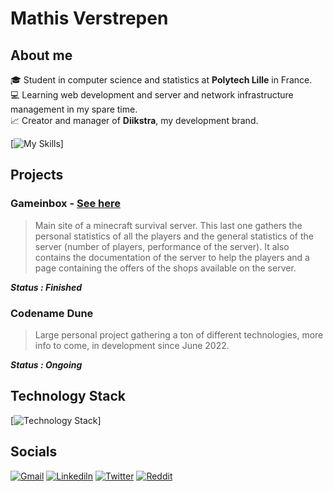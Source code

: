 # Mathis Verstrepen

## About me 

:mortar_board: Student in computer science and statistics at **Polytech Lille** in France. <br />
:computer: Learning web development and server and network infrastructure management in my spare time. <br />
:chart_with_upwards_trend: Creator and manager of **Diikstra**, my development brand. <br />


[![My Skills](https://github-profile-summary-cards.vercel.app/api/cards/profile-details?username=VMathisV&theme=moonlight)]

## Projects

### Gameinbox - [See here](https://diikstra.fr/gameinbox/accueil/)

> Main site of a minecraft survival server. This last one gathers the personal statistics of all the players and the general statistics of the server (number of players, performance of the server). It also contains the documentation of the server to help the players and a page containing the offers of the shops available on the server.

***Status : Finished***

### Codename Dune

> Large personal project gathering a ton of different technologies, more info to come, in development since June 2022.

***Status : Ongoing***

## Technology Stack

[![Technology Stack](https://skillicons.dev/icons?i=html,css,js,ts,nodejs,nuxtjs,vue,tailwind,nginx,docker,postgres,redis,c,py,r)]

## Socials

[![Gmail](https://img.shields.io/badge/Gmail-D14836?style=for-the-badge&logo=gmail&logoColor=white)](mailto:contact@diikstra.fr)
[![Linkediln](https://img.shields.io/badge/LinkedIn-0077B5?style=for-the-badge&logo=linkedin&logoColor=white)](https://www.linkedin.com/in/mathis-verstrepen-296a01153)
[![Twitter](https://img.shields.io/badge/Twitter-1DA1F2?style=for-the-badge&logo=twitter&logoColor=white)](https://twitter.com/mathis_v1)
[![Reddit](https://img.shields.io/badge/Reddit-FF4500?style=for-the-badge&logo=reddit&logoColor=white)](https://www.reddit.com/user/Mathis777)
